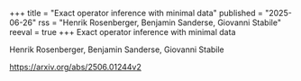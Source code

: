 +++ title = "Exact operator inference with minimal data" published = "2025-06-26" rss = "Henrik Rosenberger, Benjamin Sanderse, Giovanni Stabile" reeval = true +++
Exact operator inference with minimal data

Henrik Rosenberger, Benjamin Sanderse, Giovanni Stabile

https://arxiv.org/abs/2506.01244v2

